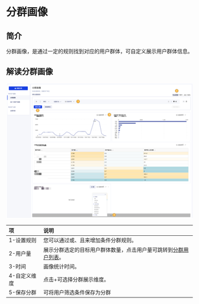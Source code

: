 # 分群画像

## 简介

分群画像，是通过一定的规则找到对应的用户群体，可自定义展示用户群体信息。

## 解读分群画像

![&#x5206;&#x7FA4;&#x753B;&#x50CF;](../../../.gitbook/assets/image%20%28112%29.png)

| 项 | 说明 |
| :--- | :--- |
| 1-设置规则 | 您可以通过或、且来增加条件分群规则。 |
| 2-用户量 | 展示分群选定的目标用户群体数量，点击用户量可跳转到[分群用户列表](segmentations-list.md)。 |
| 3-时间 | 画像统计时间。 |
| 4-自定义维度 | 点击+可选择分群展示维度。 |
| 5-保存分群 | 可将用户筛选条件保存为分群 |



